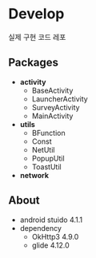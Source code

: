 # Develop
실제 구현 코드 레포

## Packages
- **activity**
  - BaseActivity
  - LauncherActivity
  - SurveyActivity
  - MainActivity
- **utils**
  - BFunction
  - Const
  - NetUtil
  - PopupUtil
  - ToastUtil
- **network**

## About
- android stuido 4.1.1
- dependency
  - OkHttp3 4.9.0
  - glide 4.12.0
